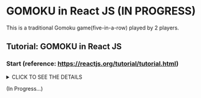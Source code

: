 # GOMOKU in React JS (IN PROGRESS)

This is a traditional Gomoku game(five-in-a-row) played by 2 players. 


## Tutorial: GOMOKU in React JS

### Start (reference: https://reactjs.org/tutorial/tutorial.html)

<details><summary>CLICK TO SEE THE DETAILS</summary>
<p>
  
1. Make sure you have a recent version of Node.js installed.
2. Install Create React App to make a new project. In terminal, `npx create-react-app my-app`
3. Delete all files in the `src/` folder of the new project. (Note: Don't delete the entire src folder, just the original source files inside it).

4. `cd my-app`
5. `cd src`
6. If you are using Mac or Linux: `rm -f *` / Or, if you're on Windows: `del *`
8. Then, switch back to the project folder: `cd ..`
9. Add three files named `index.css`, `index.js`, `Game.js` in the `src/` folder.

10. Add these lines to the top of `index.js` in the `src/` folder:

```
import React from 'react';
import ReactDOM from 'react-dom';
import Game from './Game';
import './index.css';
```

11. Now if you run `npm start` in the project folder and open `http://localhost:3000` in the browser, you should see an empty gomoku field.
</p>
</details>

(In Progress...)
